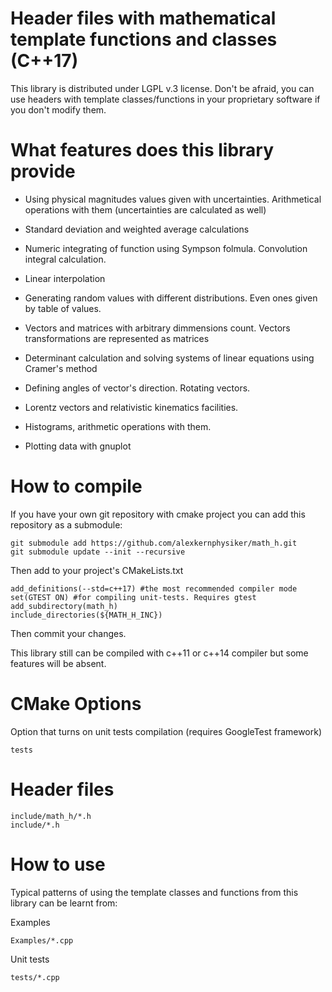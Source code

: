 Header files with mathematical template functions and classes (C++17)
=====================================================================

This library is distributed under LGPL v.3 license.
Don't be afraid, you can use headers with template classes/functions in your proprietary software if you don't modify them.


What features does this library provide
=======================================

- Using physical magnitudes values given with uncertainties. Arithmetical operations with them (uncertainties are calculated as well)

- Standard deviation and weighted average calculations

- Numeric integrating of function using Sympson folmula. Convolution integral calculation.

- Linear interpolation

- Generating random values with different distributions. Even ones given by table of values.

- Vectors and matrices with arbitrary dimmensions count. Vectors transformations are represented as matrices

- Determinant calculation and solving systems of linear equations using Cramer's method

- Defining angles of vector's direction. Rotating vectors.

- Lorentz vectors and relativistic kinematics facilities.

- Histograms, arithmetic operations with them.

- Plotting data with gnuplot


How to compile
==============

If you have your own git repository with cmake project you can add this repository as a submodule:

	git submodule add https://github.com/alexkernphysiker/math_h.git
	git submodule update --init --recursive
	
Then add to your project's CMakeLists.txt

	add_definitions(--std=c++17) #the most recommended compiler mode
	set(GTEST ON) #for compiling unit-tests. Requires gtest
	add_subdirectory(math_h)
	include_directories(${MATH_H_INC})
	
Then commit your changes.

This library still can be compiled with c++11 or c++14 compiler but some features will be absent.


CMake Options
=============

Option that turns on unit tests compilation (requires GoogleTest framework)

	tests

Header files
============

	include/math_h/*.h
	include/*.h


How to use
==========

Typical patterns of using the template classes and functions from this library can be learnt from:

Examples

	Examples/*.cpp

Unit tests

	tests/*.cpp

